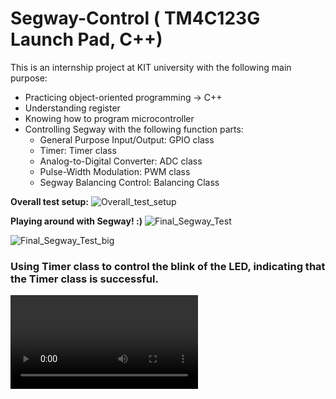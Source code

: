 # Segway-Control ( TM4C123G Launch Pad, C++)
This is an internship project at KIT university with the following main purpose:

* Practicing object-oriented programming &rarr; C++
* Understanding register
* Knowing how to program microcontroller
* Controlling Segway with the following function parts:
  * General Purpose Input/Output: GPIO class
  * Timer: Timer class
  * Analog-to-Digital Converter: ADC class
  * Pulse-Width Modulation: PWM class
  * Segway Balancing Control: Balancing Class


**Overall test setup:**
![Overall_test_setup](https://user-images.githubusercontent.com/63096297/138184679-d918ad87-f123-4692-9914-ed213fd24f4a.jpg)


**Playing around with Segway! :)**
![Final_Segway_Test](https://user-images.githubusercontent.com/63096297/138185923-66472171-fc90-43e0-83d3-8d091f1150bf.gif)


![Final_Segway_Test_big](https://user-images.githubusercontent.com/63096297/138185947-662f4a45-4f51-42e6-afa1-a81c8151b2de.gif)



### Using Timer class to control the blink of the LED, indicating that the Timer class is successful.
![Timer Control 1](https://github.com/PingCheng-Wei/Segway-Control/tree/main/assets/Timer_control-1.mp4)
